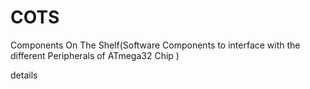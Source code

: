 # COTS
Components On The Shelf(Software Components to interface with the different Peripherals of ATmega32 Chip  )



details 
